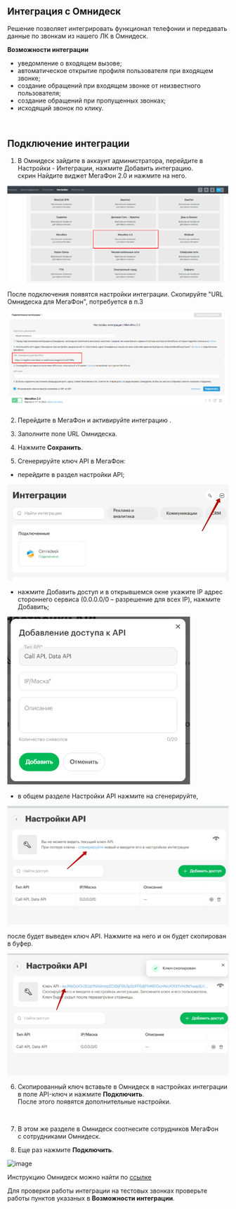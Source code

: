 ## Интеграция с Омнидеск  <br />

Решение позволяет интегрировать функционал телефонии и  передавать данные по звонкам из нашего ЛК в Омнидеск.   <br />

**Возможности интеграции**  <br />
- уведомление о входящем вызове;  
- автоматическое открытие профиля пользователя при входящем звонке;  
- создание обращений при входящем звонке от неизвестного пользователя;
- создание обращений при пропущенных звонках;  
- исходящий звонок по клику. <br />
<br />


## Подключение интеграции <br />

1. В Омнидеск зайдите в аккаунт администратора, перейдите в Настройки - Интеграции, нажмите Добавить интеграцию. <br />
скрин
Найдите виджет МегаФон 2.0 и нажмите на него.<br />

![image](omnidesk.png) <br />

После подключения появятся настройки интеграции. Скопируйте "URL Омнидеска для МегаФон", потребуется в п.3

![image](omnidesk_2.png) <br />

2. Перейдите в МегаФон и активируйте интеграцию . <br />

3. Заполните поле URL Омнидеска. <br />

4. Нажмите **Сохранить**. <br />

5. Сгенерируйте ключ API в МегаФон:

- перейдите в раздел настройки API;  <br />

![image](api_4.jpg) <br />

- нажмите Добавить доступ и в открывшемся окне укажите IP адрес стороннего сервиса (0.0.0.0/0 – разрешение для всех IP), нажмите Добавить; <br />

![image](api_1.png) <br />

- в общем разделе Настройки API нажмите на сгенерируйте, <br /> 

![image](api_2.jpg) <br />

после будет выведен ключ API. Нажмите на него и он будет скопирован в буфер. <br />

![image](api_3.jpg) <br />

6. Скопированный ключ вставьте в Омнидеск  в настройках интеграции в поле API-ключ  и нажмите **Подключить**. <br />
После этого появятся дополнительные настройки.
<br />

7. В этом же разделе в Омнидеск соотнесите сотрудников МегаФон с сотрудниками Омнидеск. <br />

8.  Еще раз нажмите **Подключить**. <br />

![image](settings.gif) <br /> 

Инструкцию Омнидеск можно найти по [ссылке](https://support.omnidesk.ru/knowledge_base/item/342314)  


Для проверки работы интеграции на тестовых звонках проверьте работы пунктов указаных в **Возможности интеграции**.  
